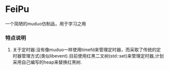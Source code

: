 # FeiPu

一个简陋的muduo仿制品，用于学习之用

### 特点说明

1. 关于定时器:没有像muduo一样使用timefd来管理定时器，而采取了传统的定时器管理方式(类似libevent).目前使用红黑二叉树(std::set)来管理定时器,计划采用自己编写的heap来替换红黑树.